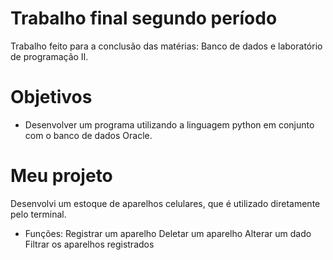 # Trabalho final segundo período 
Trabalho feito para a conclusão das matérias: Banco de dados e laboratório de programação II.

# Objetivos
* Desenvolver um programa utilizando a linguagem python em conjunto com o banco de dados Oracle.

# Meu projeto
Desenvolvi um estoque de aparelhos celulares, que é utilizado diretamente pelo terminal. 

* Funções:
Registrar um aparelho
Deletar um aparelho
Alterar um dado
Filtrar os aparelhos registrados 
